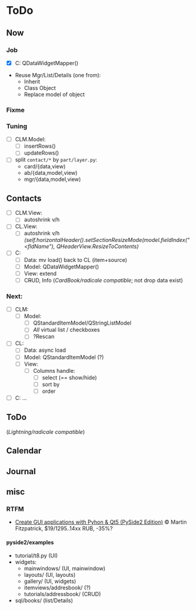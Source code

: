 # ToDo

## Now

### Job
- [x] C: QDataWidgetMapper()
- Reuse Mgr/List/Details (one from):
  - Inherit
  - Class Object
  - Replace model of object

### Fixme

### Tuning
- [ ] CLM.Model:
  - [ ] insertRows()
  - [ ] updateRows()
- [ ] split `contact/*` by `part/layer.py`:
  - card/{data,view)
  - ab/{data,model,view)
  - mgr/{data,model,view)

## Contacts
- [ ] CLM.View:
  - [ ] autoshrink v/h
- [ ] CL.View:
  - [ ] autoshrink v/h
    *(self.horizontalHeader().setSectionResizeMode(model.fieldIndex("<fldName"), QHeaderView.ResizeToContents)*
- [ ] C:
  - [ ] Data: mv load() back to CL (item+source)
  - [ ] Model: QDataWidgetMapper()
  - [ ] View: extend
  - [ ] C~~R~~UD, Info (*CardBook/radicale compatible*; not drop data exist)

### Next:
- [ ] CLM:
  - [ ] Model:
    - [ ] QStandardItemModel/QStringListModel
    - [ ] *All* virtual list / checkboxes
    - [ ] ?Rescan
- [ ] CL:
  - [ ] Data: async load
  - [ ] Model: QStandardItemModel (?)
  - [ ] View:
    - [ ] Columns handle:
       - [ ] select (== show/hide)
       - [ ] sort by
       - [ ] order
- [ ] C: &hellip;

## ToDo
(*Lightning/radicale compatible*)

## Calendar

## Journal

## misc

### RTFM
- [Create GUI applications with Pyhon & Qt5 (PySide2 Edition)](https://www.pythonguis.com/pyside2-book/) &copy; Martin Fitzpatrick, $19/1295..14xx RUB, -35%?

#### pyside2/examples
- tutorial/t8.py (UI)
- widgets:
  - mainwindows/ (UI, mainwindow)
  - layouts/ (UI, layouts)
  - gallery/ (UI, widgets)
  - itemviews/addresbook/ (?)
  - tutorials/addressbook/ (CRUD)
- sql/books/ (list/Details)
